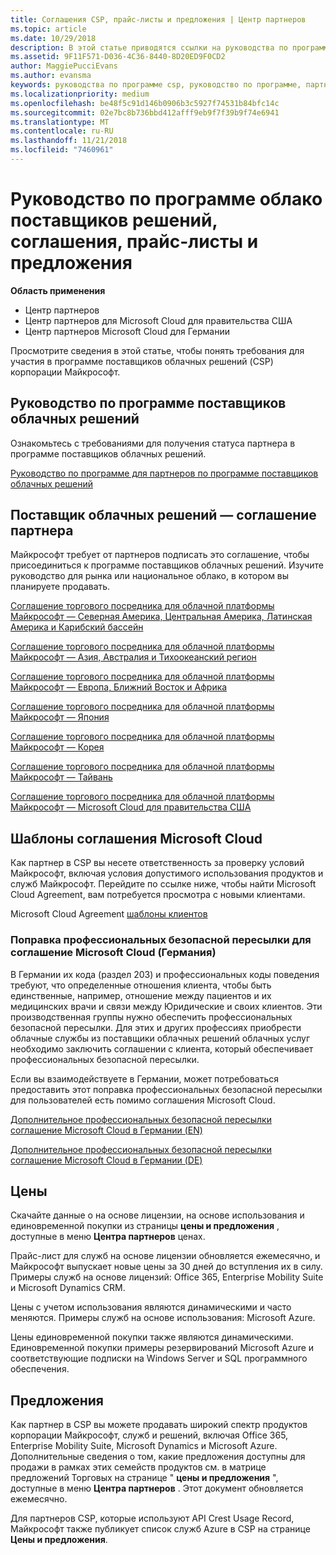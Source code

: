 ```yaml
---
title: Соглашения CSP, прайс-листы и предложения | Центр партнеров
ms.topic: article
ms.date: 10/29/2018
description: В этой статье приводятся ссылки на руководства по программе поставщиков облачных решений, соглашения партнеров, соглашения клиентов, прайс-листы и предложения.
ms.assetid: 9F11F571-D036-4C36-8440-8D20ED9F0CD2
author: MaggiePucciEvans
ms.author: evansma
keywords: руководства по программе csp, руководство по программе, партнерские соглашения, соглашение с клиентом, прейскуранты, предложения
ms.localizationpriority: medium
ms.openlocfilehash: be48f5c91d146b0906b3c5927f74531b84bfc14c
ms.sourcegitcommit: 02e7bc8b736bbd412afff9eb9f7f39b9f74e6941
ms.translationtype: MT
ms.contentlocale: ru-RU
ms.lasthandoff: 11/21/2018
ms.locfileid: "7460961"
---
```

# <a name="cloud-solution-provider-program-guide-agreements-price-lists-and-offers"></a>Руководство по программе облако поставщиков решений, соглашения, прайс-листы и предложения

**Область применения**

-  Центр партнеров
-  Центр партнеров для Microsoft Cloud для правительства США
-  Центр партнеров Microsoft Cloud для Германии


Просмотрите сведения в этой статье, чтобы понять требования для участия в программе поставщиков облачных решений (CSP) корпорации Майкрософт. 

## <a name="cloud-solution-provider-program-guide"></a>Руководство по программе поставщиков облачных решений


Ознакомьтесь с требованиями для получения статуса партнера в программе поставщиков облачных решений.

[Руководство по программе для партнеров по программе поставщиков облачных решений](http://go.microsoft.com/fwlink/p/?LinkId=617100)

## <a name="cloud-solution-provider-partner-agreement"></a>Поставщик облачных решений — соглашение партнера

Майкрософт требует от партнеров подписать это соглашение, чтобы присоединиться к программе поставщиков облачных решений. Изучите руководство для рынка или национальное облако, в котором вы планируете продавать.

[Соглашение торгового посредника для облачной платформы Майкрософт — Северная Америка, Центральная Америка, Латинская Америка и Карибский бассейн](http://download.microsoft.com/download/2/C/8/2C8CAC17-FCE7-4F51-9556-4D77C7022DF5/MCRA2018_AOC_ENG_Sep2018_CR.pdf)

[Соглашение торгового посредника для облачной платформы Майкрософт — Азия, Австралия и Тихоокеанский регион](http://download.microsoft.com/download/2/C/8/2C8CAC17-FCE7-4F51-9556-4D77C7022DF5/MCRA2018_APOC_ENG_Sep2018_CR.pdf)

[Соглашение торгового посредника для облачной платформы Майкрософт — Европа, Ближний Восток и Африка](http://download.microsoft.com/download/2/C/8/2C8CAC17-FCE7-4F51-9556-4D77C7022DF5/MCRA2018_EOC_ENG_Sep2018_CR.pdf)

[Соглашение торгового посредника для облачной платформы Майкрософт — Япония](http://download.microsoft.com/download/2/C/8/2C8CAC17-FCE7-4F51-9556-4D77C7022DF5/MCRA2018_JPN_ENG_Sep2018_CR.pdf)

[Соглашение торгового посредника для облачной платформы Майкрософт — Корея](http://download.microsoft.com/download/2/C/8/2C8CAC17-FCE7-4F51-9556-4D77C7022DF5/MCRA2018_KOR_ENG_Sep2018_CR.pdf)

[Соглашение торгового посредника для облачной платформы Майкрософт — Тайвань](http://download.microsoft.com/download/2/C/8/2C8CAC17-FCE7-4F51-9556-4D77C7022DF5/MCRA2018_TAI_ENG_Sep2018_CR.pdf)

[Соглашение торгового посредника для облачной платформы Майкрософт — Microsoft Cloud для правительства США](http://download.microsoft.com/download/2/C/8/2C8CAC17-FCE7-4F51-9556-4D77C7022DF5/MCRA2018_AOC_USGCC_ENG_Sep2018_CR.pdf)


## <a name="microsoft-cloud-agreement-templates"></a>Шаблоны соглашения Microsoft Cloud

Как партнер в CSP вы несете ответственность за проверку условий Майкрософт, включая условия допустимого использования продуктов и служб Майкрософт. Перейдите по ссылке ниже, чтобы найти Microsoft Cloud Agreement, вам потребуется просмотра с новыми клиентами. 

Microsoft Cloud Agreement [шаблоны клиентов](agreements.md)

### <a name="professional-secrecy-amendment-to-the-microsoft-cloud-agreement-germany"></a>Поправка профессиональных безопасной пересылки для соглашение Microsoft Cloud (Германия)

В Германии их кода (раздел 203) и профессиональных коды поведения требуют, что определенные отношения клиента, чтобы быть единственные, например, отношение между пациентов и их медицинских врачи и связи между Юридические и своих клиентов. Эти производственная группы нужно обеспечить профессиональных безопасной пересылки. Для этих и других профессиях приобрести облачные службы из поставщики облачных решений облачных услуг необходимо заключить соглашении с клиента, который обеспечивает профессиональных безопасной пересылки. 

Если вы взаимодействуете в Германии, может потребоваться предоставить этот поправка профессиональных безопасной пересылки для пользователей есть помимо соглашения Microsoft Cloud.

[Дополнительное профессиональных безопасной пересылки соглашение Microsoft Cloud в Германии (EN)](https://go.microsoft.com/fwlink/?linkid=2030827&clcid=0x409)

[Дополнительное профессиональных безопасной пересылки соглашение Microsoft Cloud в Германии (DE)](https://go.microsoft.com/fwlink/?linkid=2030827&clcid=0x407)


## <a name="pricing"></a>Цены


Скачайте данные о на основе лицензии, на основе использования и единовременной покупки из страницы **цены и предложения** , доступные в меню **Центра партнеров** ценах. 

Прайс-лист для служб на основе лицензии обновляется ежемесячно, и Майкрософт выпускает новые цены за 30 дней до вступления их в силу. Примеры служб на основе лицензий: Office 365, Enterprise Mobility Suite и Microsoft Dynamics CRM. 

Цены с учетом использования являются динамическими и часто меняются. Примеры служб на основе использования: Microsoft Azure.

Цены единовременной покупки также являются динамическими. Единовременной покупки примеры резервирований Microsoft Azure и соответствующие подписки на Windows Server и SQL программного обеспечения. 


## <a name="offers"></a>Предложения


Как партнер в CSP вы можете продавать широкий спектр продуктов корпорации Майкрософт, служб и решений, включая Office 365, Enterprise Mobility Suite, Microsoft Dynamics и Microsoft Azure. Дополнительные сведения о том, какие предложения доступны для продажи в рамках этих семейств продуктов см. в матрице предложений Торговых на странице " **цены и предложения** ", доступные в меню **Центра партнеров** . Этот документ обновляется ежемесячно.

Для партнеров CSP, которые используют API Crest Usage Record, Майкрософт также публикует список служб Azure в CSP на странице **Цены и предложения**.


